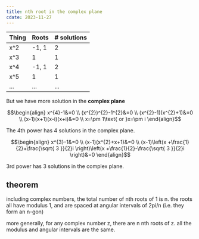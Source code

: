 ```yaml
---
title: nth root in the complex plane
cdate: 2023-11-27
---
```


| Thing | Roots | # solutions |
| ----- | ----- | ----------- |
| x^2   | -1, 1 | 2           |
| x^3   | 1     | 1           |
| x^4   | -1, 1 | 2           |
| x^5   | 1     | 1           |
| ...   | ...   | ...         |

But we have more solution in the **complex plane**

$$\begin{align}
x^{4}-1&=0 \\
(x^{2})^{2}-1^{2}&=0 \\
(x^{2}-1)(x^{2}+1)&=0  \\
(x-1)(x+1)(x-i)(x+i)&=0 \\
x=\pm 1\text{ or }x=\pm i
\end{align}$$

The 4th power has 4 solutions in the complex plane.

$$\begin{align}
x^{3}-1&=0 \\
(x-1)(x^{2}+x+1)&=0 \\
(x-1)\left(x +\frac{1}{2}+\frac{\sqrt{ 3 }}{2}i \right)\left(x +\frac{1}{2}-\frac{\sqrt{ 3 }}{2}i \right)&=0
\end{align}$$

3rd power has 3 solutions in the complex plane.

## theorem

including complex numbers, the total number of nth roots of 1 is n. the roots all have modulus 1, and are spaced at angular intervals of 2pi/n (i.e. they form an n-gon)

more generally, for any complex number z, there are n nth roots of z. all the modulus and angular intervals are the same.
